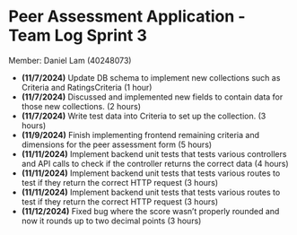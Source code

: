 # Peer Assessment Application \- Team Log Sprint 3

Member: Daniel Lam (40248073)

- **(11/7/2024)** Update DB schema to implement new collections such as Criteria and RatingsCriteria (1 hour)  
- **(11/7/2024)** Discussed and implemented new fields to contain data for those new collections. (2 hours)  
- **(11/7/2024)** Write test data into Criteria to set up the collection. (3 hours)  
- **(11/9/2024)** Finish implementing frontend remaining criteria and dimensions for the peer assessment form (5 hours)  
- **(11/11/2024)** Implement backend unit tests that tests various controllers and API calls to check if the controller returns the correct data (4 hours)  
- **(11/11/2024)** Implement backend unit tests that tests various routes to test if they return the correct HTTP request (3 hours)  
- **(11/11/2024)** Implement backend unit tests that tests various routes to test if they return the correct HTTP request (3 hours)  
- **(11/12/2024)** Fixed bug where the score wasn’t properly rounded and now it rounds up to two decimal points (3 hours)

